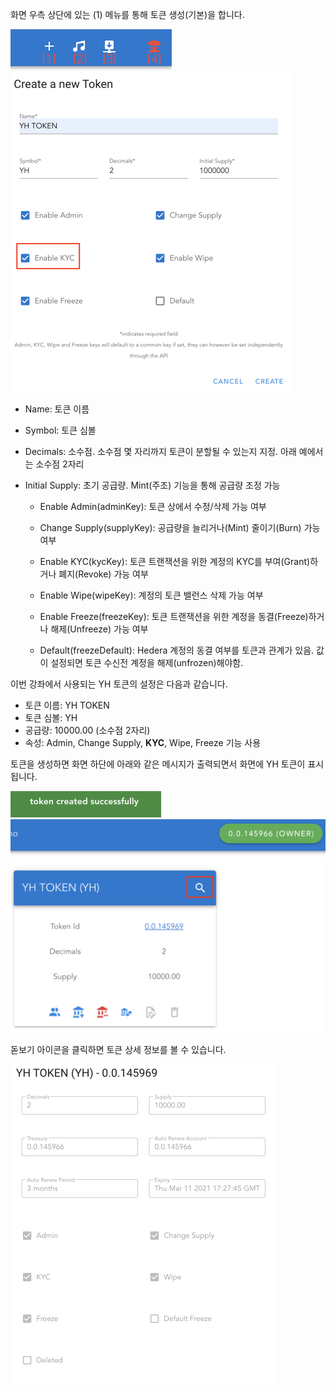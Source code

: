 화면 우측 상단에 있는 (1) 메뉴를 통해 토큰 생성(기본)을 합니다.

<img src="https://github.com/yunhochung/katacoda-scenarios/raw/master/hedera-hashgraph/hedera-token-service-demo/images/4.png" alt="4" style="zoom:50%;" />

<img src="https://github.com/yunhochung/katacoda-scenarios/raw/master/hedera-hashgraph/hedera-token-service-demo/images/5.png" alt="5" style="zoom:50%;" />

* Name: 토큰 이름

* Symbol: 토큰 심볼

* Decimals: 소수점. 소수점 몇 자리까지 토큰이 분할될 수 있는지 지정. 아래 예에서는 소수점 2자리

* Initial Supply: 초기 공급량. Mint(주조) 기능을 통해 공급량 조정 가능

  * Enable Admin(adminKey): 토큰 상에서 수정/삭제 가능 여부

  * Change Supply(supplyKey): 공급량을 늘리거나(Mint) 줄이기(Burn) 가능 여부

  * Enable KYC(kycKey): 토큰 트랜잭션을 위한 계정의 KYC를 부여(Grant)하거나 폐지(Revoke) 가능 여부

  * Enable Wipe(wipeKey): 계정의 토큰 밸런스 삭제 가능 여부

  * Enable Freeze(freezeKey): 토큰 트랜잭션을 위한 계정을 동결(Freeze)하거나 해제(Unfreeze) 가능 여부

  * Default(freezeDefault): Hedera 계정의 동결 여부를 토큰과 관계가 있음. 값이 설정되면 토큰 수신전 계정을 해제(unfrozen)해야함.

    

이번 강좌에서 사용되는 YH 토큰의 설정은 다음과 같습니다.

* 토큰 이름: YH TOKEN
* 토큰 심볼: YH
* 공급량: 10000.00 (소수점 2자리)
* 속성: Admin, Change Supply, **KYC**, Wipe, Freeze 기능 사용



토큰을 생성하면 화면 하단에 아래와 같은 메시지가 출력되면서 화면에 YH 토큰이 표시됩니다.

<img src="https://github.com/yunhochung/katacoda-scenarios/raw/master/hedera-hashgraph/hedera-token-service-demo/images/6.png" alt="6" style="zoom:50%;" />

<img src="https://github.com/yunhochung/katacoda-scenarios/raw/master/hedera-hashgraph/hedera-token-service-demo/images/7.png" alt="7" style="zoom:50%;" />



돋보기 아이콘을 클릭하면 토큰 상세 정보를 볼 수 있습니다.

<img src="https://github.com/yunhochung/katacoda-scenarios/raw/master/hedera-hashgraph/hedera-token-service-demo/images/8.png" alt="8" style="zoom:50%;" />